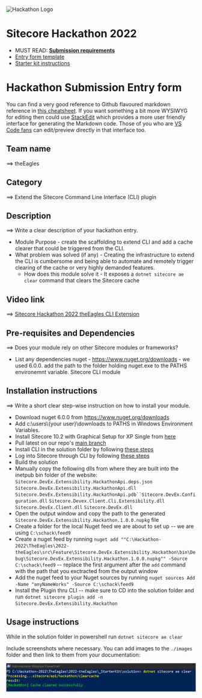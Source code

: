 ![Hackathon Logo](docs/images/hackathon.png?raw=true "Hackathon Logo")
# Sitecore Hackathon 2022

- MUST READ: **[Submission requirements](SUBMISSION_REQUIREMENTS.md)**
- [Entry form template](ENTRYFORM.md)
- [Starter kit instructions](STARTERKIT_INSTRUCTIONS.md)

# Hackathon Submission Entry form

You can find a very good reference to Github flavoured markdown reference in [this cheatsheet](https://github.com/adam-p/markdown-here/wiki/Markdown-Cheatsheet). If you want something a bit more WYSIWYG for editing then could use [StackEdit](https://stackedit.io/app) which provides a more user friendly interface for generating the Markdown code. Those of you who are [VS Code fans](https://code.visualstudio.com/docs/languages/markdown#_markdown-preview) can edit/preview directly in that interface too.

## Team name
⟹ theEagles

## Category
⟹ Extend the Sitecore Command Line Interface (CLI) plugin 

## Description
⟹ Write a clear description of your hackathon entry.  

  - Module Purpose - create the scaffolding to extend CLI and add a cache clearer that could be triggered from the CLI.
  - What problem was solved (if any) - Creating the infrastructure to extend the CLI is cumbersome and being able to automate and remotely trigger clearing of the cache or very highly demanded features.
    - How does this module solve it - It exposes a `dotnet sitecore ae clear` command that clears the Sitecore cache


## Video link

⟹ [Sitecore Hackathon 2022 theEagles CLI Extension](https://www.youtube.com/watch?v=WZCrjEiH1qQ)

## Pre-requisites and Dependencies

⟹ Does your module rely on other Sitecore modules or frameworks?

- List any dependencies
nuget - https://www.nuget.org/downloads - we used 6.0.0. add the path to the folder holding nuget.exe to the PATHS environemnt variable.
Sitecore CLI module

## Installation instructions
⟹ Write a short clear step-wise instruction on how to install your module.  

- Download nuget 6.0.0 from https://www.nuget.org/downloads
- Add c:\users\\{your user}\downloads to PATHS in Windows Environment Variables.
- Install Sitecore 10.2 with Graphical Setup for XP Single from [here](https://sitecoredev.azureedge.net/~/media/F6813A6E3E424AB99A6E9A7CC257648B.ashx?date=20211101T105423)
- Pull latest on our repo's [main branch](https://github.com/Sitecore-Hackathon/2022-theEagles)
- Install CLI in the solution folder by following [these steps](https://doc.sitecore.com/xp/en/developers/101/developer-tools/install-sitecore-command-line-interface.html)
- Log into Sitecore through CLI by following [these steps](https://doc.sitecore.com/xp/en/developers/101/developer-tools/log-in-to-a-sitecore-instance-with-sitecore-command-line-interface.html)
- Build the solution
- Manually copy the following dlls from where they are built into the inetpub bin folder of the website: `Sitecore.DevEx.Extensibility.HackathonApi.deps.json` `Sitecore.DevEx.Extensibility.HackathonApi.dll` `Sitecore.DevEx.Extensibility.HackathonApi.pdb``Sitecore.DevEx.Configuration.dll` `Sitecore.Devex.Client.Cli.Extensibility.dll` `Sitecore.DevEx.Client.dll` `Sitecore.DevEx.dll`
- Open the output window and copy the path to the generated `Sitecore.DevEx.Extensibility.Hackathon.1.0.0.nupkg` file
- Create a folder for the local Nuget feed we are about to set up -- we are using `C:\schack\feed9`
- Create a nuget feed by running `nuget add ""C:\Hackathon-2022\TheEagles\2022-theEagles\src\Feature\Sitecore.DevEx.Extensibility.Hackathon\bin\Debug\Sitecore.DevEx.Extensibility.Hackathon.1.0.0.nupkg"" -Source C:\schack\feed9` -- replace the first argument after the `add` command with the path that you exctracted from the output window
- Add the nuget feed to your Nuget sources by running `nuget sources Add -Name "anyNameWorks" -Source C:\schack\feed9`
- Install the Plugin thru CLI -- make sure to CD into the solution folder and run `dotnet sitecore plugin add -n Sitecore.DevEx.Extensibility.Hackathon`

## Usage instructions
While in the solution folder in powershell run `dotnet sitecore ae clear`

Include screenshots where necessary. You can add images to the `./images` folder and then link to them from your documentation:

![Success](/images/1.png?raw=true "Success")
